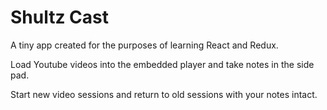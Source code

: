 
# Shultz Cast

A tiny app created for the purposes of learning React and Redux.

Load Youtube videos into the embedded player and take notes in the side pad.

Start new video sessions and return to old sessions with your notes intact.
